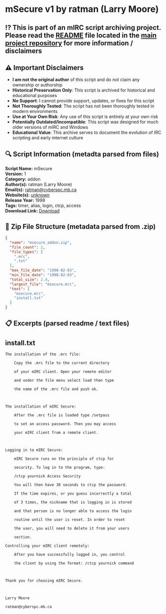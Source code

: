 # mSecure v1 by ratman (Larry Moore)

## ⁉️ This is part of an mIRC script archiving project. Please read the [README](https://github.com/sorzkode/mirc_scripts_archive/blob/main/README.md) file located in the [main project repository](https://github.com/sorzkode/mirc_scripts_archive) for more information / disclaimers  

## ⚠️ Important Disclaimers

- **I am not the original author** of this script and do not claim any ownership or authorship
- **Historical Preservation Only**: This script is archived for historical and educational purposes
- **No Support**: I cannot provide support, updates, or fixes for this script
- **Not Thoroughly Tested**: The script has not been thoroughly tested in modern environments
- **Use at Your Own Risk**: Any use of this script is entirely at your own risk
- **Potentially Outdated/Incompatible**: This script was designed for much older versions of mIRC and Windows
- **Educational Value**: This archive serves to document the evolution of IRC scripting and early internet culture

## 🔍 Script Information (metadta parsed from files)

**Script Name:** mSecure  
**Version:** 1  
**Category:** addon  
**Author(s):** ratman (Larry Moore)  
**Email(s):** <ratman@cyberspc.mb.ca>  
**Website(s):** [unknown](unknown)  
**Release Year:** 1998  
**Tags:** timer, alias, login, ctcp, access  
**Download Link:** [Download](https://github.com/sorzkode/mirc_scripts_archive/raw/main/hawkee.com/msecure_addon/msecure_addon.zip)  

## 📂 Zip File Structure (metadata parsed from .zip)

```json
{
  "name": "msecure_addon.zip",
  "file_count": 2,
  "file_types": [
    ".mrc",
    ".txt"
  ],
  "max_file_date": "1998-02-03",
  "min_file_date": "1998-02-03",
  "total_size": 2.4,
  "largest_file": "msecure.mrc",
  "text": [
    "msecure.mrc",
    "install.txt"
  ]
}
```

## 📋 Excerpts (parsed readme / text files)

## install.txt

```text
The installation of the .mrc file:
	Copy the .mrc file to the current directory
	of your mIRC client. Open your remote editor 
	and under the file menu select load then type
	the name of the .mrc file and push ok.

The installation of mIRC Secure:
	After the .mrc file is loaded type /setpass
	to set an access password. Then you may access 
	your mIRC client from a remote client.

Logging in to mIRC Secure:
	mIRC Secure runs on the principle of ctcp for
	security. To log in to the program, type:
	/ctcp yournick Access Security
	You will then have 30 seconds to ctcp the password.
	If the time expires, or you guess incorrectly a total
	of 3 times, the nickname that is logging in is stored 
	and that person is no longer able to access the login
	routine until the user is reset. In order to reset
	the user, you will need to delete it from your users
	section. 
Controlling your mIRC client remotely:
	After you have successfully logged in, you control
	the client by using the format: /ctcp yournick command
	
Thank you for choosing mIRC Secure.

Larry Moore
ratman@cyberspc.mb.ca
```
